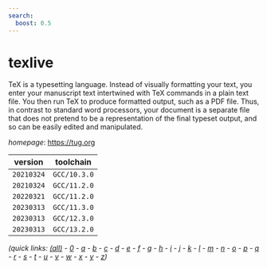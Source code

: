 ```yaml
---
search:
  boost: 0.5
---
```

# texlive

TeX is a typesetting language. Instead of visually formatting your text, you enter your manuscript  text intertwined with TeX commands in a plain text file. You then run TeX to produce formatted output, such as a  PDF file. Thus, in contrast to standard word processors, your document is a separate file that does not pretend to  be a representation of the final typeset output, and so can be easily edited and manipulated.

*homepage*: <https://tug.org>

version | toolchain
--------|----------
``20210324`` | ``GCC/10.3.0``
``20210324`` | ``GCC/11.2.0``
``20220321`` | ``GCC/11.2.0``
``20230313`` | ``GCC/11.3.0``
``20230313`` | ``GCC/12.3.0``
``20230313`` | ``GCC/13.2.0``


*(quick links: [(all)](../index.md) - [0](../0/index.md) - [a](../a/index.md) - [b](../b/index.md) - [c](../c/index.md) - [d](../d/index.md) - [e](../e/index.md) - [f](../f/index.md) - [g](../g/index.md) - [h](../h/index.md) - [i](../i/index.md) - [j](../j/index.md) - [k](../k/index.md) - [l](../l/index.md) - [m](../m/index.md) - [n](../n/index.md) - [o](../o/index.md) - [p](../p/index.md) - [q](../q/index.md) - [r](../r/index.md) - [s](../s/index.md) - [t](../t/index.md) - [u](../u/index.md) - [v](../v/index.md) - [w](../w/index.md) - [x](../x/index.md) - [y](../y/index.md) - [z](../z/index.md))*

